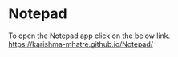 # Notepad

To open the Notepad app click on the below link.<br/>
https://karishma-mhatre.github.io/Notepad/
